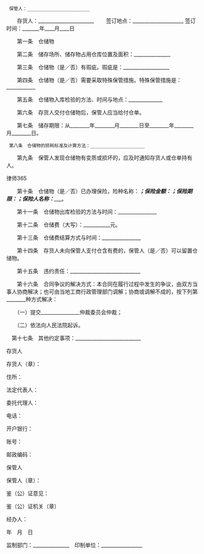 
     保管人：_______________________
 　　存货人：_______________________
 　　签订地点：_____________________
     签订时间：_______年____月____日
 
 　　第一条　仓储物
  
 　　第二条　储存场所、储存物占用仓库位置及面积：_______________
 
 　　第三条　仓储物（是／否）有瑕疵。瑕疵是：___________________
 
 　　第四条　仓储物（是／否）需要采取特殊保管措施。特殊保管措施是：____________
 
 　　第五条　仓储物入库检验的方法、时间与地点：______________
 
 　　第六条　存货人交付仓储物后，保管人应当给付仓单。
 
 　　第七条　储存期限：从________年________月________日至________年________月________日。
 
     第八条　仓储物的损耗标准及计算方法：____________________
 
 　　第九条　保管人发现仓储物有变质或损坏的，应及时通知存货人或仓单持有人。
 




 
律师365






 　　第十条　仓储物（是／否）已办理保险，险种名称：___________；保险金额：________________；保险期限：________________；保险人名称：______________。

 

 　　第十一条　仓储物出库检验的方法与时间：________________

 

 　　第十二条　仓储费（大写）：___________元。

 

 　　第十三条　仓储费结算方式与时间：________________

 

 　　第十四条　存货人未向保管人支付仓含有费的，保管人（是／否）可以留置仓储物。

 

 　　第十五条　违约责任：_____________________________

 

 　　第十六条　合同争议的解决方式：本合同在履行过程中发生的争议，由双方当事人协商解决；也可由当地工商行政管理部门调解；协商或调解不成的，按下列第________种方式解决：

 　　（一）提交________________仲裁委员会仲裁；

 　　（二）依法向人民法院起诉。

 

   　第十七条　其他约定事项：___________________________

 

 存货人

 

 存货人（章）：

 

 住所：

 

 法定代表人：

 

 委托代理人：

 

 电话：

 

 开户银行：

 

 账号：

 

 邮政编码：

 

 

 保管人

 

 保管人（章）：

 

 鉴（公）证意见：

 

 鉴（公）证机关（章）

 

 经办人：

 

 年　月　日

  

 监制部门：_______________　印制单位：_________________

   


 

 
 
 
 
 
  


  
 

  


  


  
 
 
 
 

